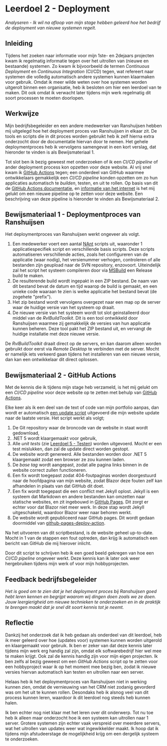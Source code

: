 ﻿# Leerdoel 2 - Deployment
*Analyseren - Ik wil na afloop van mijn stage hebben geleerd hoe het bedrijf de deployment van nieuwe systemen regelt.*

## Inleiding
Tijdens het zoeken naar informatie voor mijn 1ste- en 2dejaars projecten kwam ik regelmatig informatie tegen over het uitrollen van (nieuwe en bestaande) systemen. Zo kwam ik bijvoorbeeld de termen _Continuous Deployment_ en _Continuous Integration_ (CI/CD) tegen, wat refereert naar systemen die volledig automatisch andere systemen kunnen klaarmaken voor gebruik. Omdat ik meer wilde weten over hoe systemen worden uitgerolt binnen een organisatie, heb ik besloten om hier een leerdoel van te maken. Dit ook omdat ik verwacht later tijdens mijn werk regelmatig dit soort processen te moeten doorlopen.

## Werkwijze
Mijn bedrijfsbegeleider en een andere medewerker van Ranshuijsen hebben mij uitgelegd hoe het deployment proces van Ranshuijsen in elkaar zit. De tools en scripts die in dit proces worden gebruikt heb ik zelf hierna extra onderzocht door de documentatie hiervan door te nemen. Het gehele deploymentproces heb ik vervolgens samengevat in een kort verslag, dat hieronder te vinden is als Bewijsmateriaal 1.

Tot slot ben ik bezig geweest met onderzoeken of ik een _CI/CD pipeline_ of ander deployment process kon opzetten voor deze website. Al vrij snel kwam ik [GitHub Actions](https://github.com/features/actions) tegen; een onderdeel van GitHub waarmee ontwikkelaars gemakkelijk een _CI/CD pipeline_ konden opzetten om zo hun applicaties automatisch te _builden_, testen, en uit te rollen. Op basis van dit de [GitHub Actions documentatie](https://docs.github.com/en/free-pro-team@latest/actions), en [informatie van het internet](https://swimburger.net/blog/dotnet/how-to-deploy-aspnet-blazor-webassembly-to-github-pages) is het mij gelukt om een nieuwe pipeline op te zetten voor deze website. Een beschrijving van deze pipeline is hieronder te vinden als Bewijsmateriaal 2.

## Bewijsmateriaal 1 - Deploymentproces van Ranshuijsen
Het deploymentproces van Ranshuijsen werkt ongeveer als volgt.

1. Een medewerker voert een aantal [NAnt](http://nant.sourceforge.net/) scripts uit, waaronder 1 applicatiespecifiek script en verschillende basis scripts. Deze scripts automatiseren verschillende acties, zoals het configureren van de applicatie (waar nodig), het versienummer verhogen, controleren of alle bestanden zijn geupload naar de SVN repository, enzovoort. Uiteindelijk zal het script het systeem compileren door via [MSBuild](https://docs.microsoft.com/en-us/visualstudio/msbuild/msbuild?view=vs-2019) een Release build te maken.
2. De resulterende build wordt ingepakt in een ZIP bestand. De naam van dit bestand bevat de datum en tijd waarop de build is gemaakt, en een unieke code waaraan te zien is welke applicatie het bestand bevat (de zogehete "prefix").
3. Het zip bestand wordt vervolgens overgezet naar een map op de server waar de huidige versie van het systeem op draait.
4. De nieuwe versie van het systeem wordt tot slot geinstalleerd door middel van de _RvlBuildToolkit_. Dit is een tool ontwikkeld door Ranshuijsen waarmee zij gemakkelijk de versies van hun applicatie kunnen beheren. Deze tool pakt het ZIP bestand uit, en vervangt de huidige installatie met deze nieuwe versie. 

De _RvlBuildToolkit_ draait direct op de servers, en kan daarom alleen worden gebruikt door eerst via _Remote Desktop_ te verbinden met de server. Mocht er namelijk iets verkeerd gaan tijdens het installeren van een nieuwe versie, dan kan een ontwikkelaar dit direct oplossen.

## Bewijsmateriaal 2 - GitHub Actions
Met de kennis die ik tijdens mijn stage heb verzameld, is het mij gelukt om een _CI/CD pipeline_ voor deze website op te zetten met behulp van [GitHub Actions](https://github.com/features/actions).

Elke keer als ik een deel van de text of code van mijn portfolio aanpas, dan wordt er automatisch [een update script](https://github.com/TehNolz/Portfolio/blob/master/.github/workflows/update.yml) uitgevoerd die mijn website update naar de laatste versie. Het script werkt als volgt;

1. De Git repository waar de broncode van de website in staat wordt gedownload,
2. .NET 5 wordt klaargemaakt voor gebruik,
3. Alle _unit tests_ (zie [Leerdoel 5 - Testen](Content/Stage3/Leerdoelen/5)) worden uitgevoerd. Mocht er een test mislukken, dan zal de update direct worden gestopt.
4. De website wordt genereerd. Alle bestanden worden door .NET 5 klaargemaakt zodat een browser ze zou kunnen laden.
5. De _base tag_ wordt aangepast, zodat alle pagina links binnen in de website correct zullen functioneren.
6. Een fix wordt toegepast zodat 404-foutpaginas worden doorgestuurd naar de hoofdpagina van mijn website, zodat Blazor deze fouten zelf kan afhandelen in plaats van dat GitHub dit doet.
7. Een fix wordt toegepast die een conflict met Jekyll oplost. Jekyll is een systeem dat Markdown en andere bestanden kan omzetten naar statische websites, en zit ingebouwd in [GitHub Pages](https://pages.github.com/). Dit zorgt er echter voor dat Blazor niet meer werk. In deze stap wordt Jekyll uitgeschakeld, waardoor Blazor weer naar behoren werkt.
8. De website wordt gepubliceerd naar GitHub pages. Dit wordt gedaan doormiddel van [github-pages-deploy-action](https://github.com/JamesIves/github-pages-deploy-action).

Na het uitvoeren van dit scriptbestand, is de website geheel up-to-date. Mocht in 1 van de stappen een fout optreden, dan krijg ik automatisch een bericht van GitHub die mij hierover inlicht.

Door dit script te schrijven heb ik een goed beeld gekregen van hoe een _CI/CD pipeline_ ongeveer werkt. Deze kennis kan ik later ook weer hergebruiken tijdens mijn werk of voor mijn hobbyprojecten.

## Feedback bedrijfsbegeleider
*Het is goed om te zien dat je het deployment proces bij Ranshuijsen goed hebt leren kennen en begrijpt waarom wij dingen doen zoals we ze doen. Jouw leergierigheid om nieuwe technieken te onderzoeken en in de praktijk te brengen maakt dat je snel dit soort kennis tot je neemt.*

## Reflectie  
Dankzij het onderzoek dat ik heb gedaan als onderdeel van dit leerdoel, heb ik meer geleerd over hoe (updates voor) systemen kunnen worden uitgerold en klaargemaakt voor gebruik. Ik ben er zeker van dat deze kennis later tijdens mijn werk erg handig zal zijn, omdat elk softwarebedrijf hier wel mee te maken krijgt. Ook zal de kennis handig zijn voor mijn eigen projecten. Ik ben zelfs al bezig geweest om een _GitHub Actions_ script op te zetten voor een hobbyproject waar ik op het moment mee bezig ben, zodat ik nieuwe versies hiervan automatisch kan testen en uitrollen naar een server.

Helaas heb ik het deploymentproces van Ranshuijsen niet in werking kunnen zien, omdat de vernieuwing van het CRM niet zodanig gevorderd was om het uit te kunnen rollen. Desondaks heb ik alsnog veel van dit process kunnen leren, waardoor ik dit leerdoel nog steeds heb kunnen halen.

Ik ben echter nog niet klaar met het leren over dit onderwerp. Tot nu toe heb ik alleen maar onderzocht hoe ik een systeem kan uitrollen naar 1 server. Grotere systemen zijn echter vaak verspreid over meerdere servers, wat het uitrollen van updates weer wat ingewikkelder maakt. Ik hoop dat ik tijdens mijn afstudeerstage de mogelijkheid krijg om een dergelijk systeem te onderzoeken.